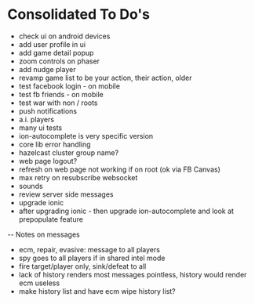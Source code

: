 Consolidated To Do's
====================

- check ui on android devices
- add user profile in ui
- add game detail popup
- zoom controls on phaser
- add nudge player
- revamp game list to be your action, their action, older
- test facebook login - on mobile
- test fb friends - on mobile
- test war with non / roots
- push notifications
- a.i. players
- many ui tests
- ion-autocomplete is very specific version
- core lib error handling
- hazelcast cluster group name?
- web page logout?
- refresh on web page not working if on root (ok via FB Canvas)
- max retry on resubscribe websocket
- sounds
- review server side messages
- upgrade ionic
- after upgrading ionic - then upgrade ion-autocomplete and look at prepopulate feature

--  Notes on messages 
 - ecm, repair, evasive: message to all players
 - spy goes to all players if in shared intel mode
 - fire target/player only, sink/defeat to all
 - lack of history renders most messages pointless, history would render ecm useless
 - make history list and have ecm wipe history list?